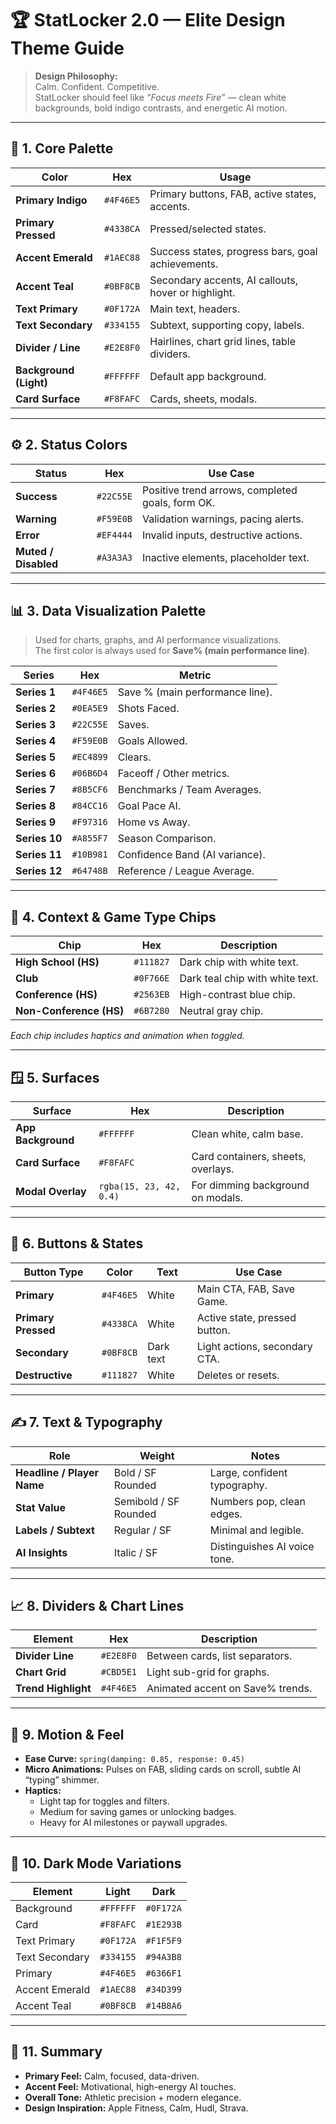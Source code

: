 # 🏆 StatLocker 2.0 — Elite Design Theme Guide

> **Design Philosophy:**  
> Calm. Confident. Competitive.  
> StatLocker should feel like *“Focus meets Fire”* — clean white backgrounds, bold indigo contrasts, and energetic AI motion.

---

## 🎨 1. Core Palette

| Color | Hex | Usage |
|-------|------|--------|
| **Primary Indigo** | `#4F46E5` | Primary buttons, FAB, active states, accents. |
| **Primary Pressed** | `#4338CA` | Pressed/selected states. |
| **Accent Emerald** | `#1AEC88` | Success states, progress bars, goal achievements. |
| **Accent Teal** | `#0BF8CB` | Secondary accents, AI callouts, hover or highlight. |
| **Text Primary** | `#0F172A` | Main text, headers. |
| **Text Secondary** | `#334155` | Subtext, supporting copy, labels. |
| **Divider / Line** | `#E2E8F0` | Hairlines, chart grid lines, table dividers. |
| **Background (Light)** | `#FFFFFF` | Default app background. |
| **Card Surface** | `#F8FAFC` | Cards, sheets, modals. |

---

## ⚙️ 2. Status Colors

| Status | Hex | Use Case |
|---------|------|----------|
| **Success** | `#22C55E` | Positive trend arrows, completed goals, form OK. |
| **Warning** | `#F59E0B` | Validation warnings, pacing alerts. |
| **Error** | `#EF4444` | Invalid inputs, destructive actions. |
| **Muted / Disabled** | `#A3A3A3` | Inactive elements, placeholder text. |

---

## 📊 3. Data Visualization Palette

> Used for charts, graphs, and AI performance visualizations.  
> The first color is always used for **Save% (main performance line)**.

| Series | Hex | Metric |
|---------|------|--------|
| **Series 1** | `#4F46E5` | Save % (main performance line). |
| **Series 2** | `#0EA5E9` | Shots Faced. |
| **Series 3** | `#22C55E` | Saves. |
| **Series 4** | `#F59E0B` | Goals Allowed. |
| **Series 5** | `#EC4899` | Clears. |
| **Series 6** | `#06B6D4` | Faceoff / Other metrics. |
| **Series 7** | `#8B5CF6` | Benchmarks / Team Averages. |
| **Series 8** | `#84CC16` | Goal Pace AI. |
| **Series 9** | `#F97316` | Home vs Away. |
| **Series 10** | `#A855F7` | Season Comparison. |
| **Series 11** | `#10B981` | Confidence Band (AI variance). |
| **Series 12** | `#64748B` | Reference / League Average. |

---

## 🧩 4. Context & Game Type Chips

| Chip | Hex | Description |
|------|------|-------------|
| **High School (HS)** | `#111827` | Dark chip with white text. |
| **Club** | `#0F766E` | Dark teal chip with white text. |
| **Conference (HS)** | `#2563EB` | High-contrast blue chip. |
| **Non-Conference (HS)** | `#6B7280` | Neutral gray chip. |

*Each chip includes haptics and animation when toggled.*

---

## 🪟 5. Surfaces

| Surface | Hex | Description |
|----------|------|-------------|
| **App Background** | `#FFFFFF` | Clean white, calm base. |
| **Card Surface** | `#F8FAFC` | Card containers, sheets, overlays. |
| **Modal Overlay** | `rgba(15, 23, 42, 0.4)` | For dimming background on modals. |

---

## 🔘 6. Buttons & States

| Button Type | Color | Text | Use Case |
|--------------|--------|------|-----------|
| **Primary** | `#4F46E5` | White | Main CTA, FAB, Save Game. |
| **Primary Pressed** | `#4338CA` | White | Active state, pressed button. |
| **Secondary** | `#0BF8CB` | Dark text | Light actions, secondary CTA. |
| **Destructive** | `#111827` | White | Deletes or resets. |

---

## ✍️ 7. Text & Typography

| Role | Weight | Notes |
|------|----------|--------|
| **Headline / Player Name** | Bold / SF Rounded | Large, confident typography. |
| **Stat Value** | Semibold / SF Rounded | Numbers pop, clean edges. |
| **Labels / Subtext** | Regular / SF | Minimal and legible. |
| **AI Insights** | Italic / SF | Distinguishes AI voice tone. |

---

## 📈 8. Dividers & Chart Lines

| Element | Hex | Description |
|----------|------|-------------|
| **Divider Line** | `#E2E8F0` | Between cards, list separators. |
| **Chart Grid** | `#CBD5E1` | Light sub-grid for graphs. |
| **Trend Highlight** | `#4F46E5` | Animated accent on Save% trends. |

---

## 🧠 9. Motion & Feel

- **Ease Curve:** `spring(damping: 0.85, response: 0.45)`  
- **Micro Animations:** Pulses on FAB, sliding cards on scroll, subtle AI “typing” shimmer.  
- **Haptics:**  
  - Light tap for toggles and filters.  
  - Medium for saving games or unlocking badges.  
  - Heavy for AI milestones or paywall upgrades.  

---

## 🌙 10. Dark Mode Variations

| Element | Light | Dark |
|----------|--------|-------|
| Background | `#FFFFFF` | `#0F172A` |
| Card | `#F8FAFC` | `#1E293B` |
| Text Primary | `#0F172A` | `#F1F5F9` |
| Text Secondary | `#334155` | `#94A3B8` |
| Primary | `#4F46E5` | `#6366F1` |
| Accent Emerald | `#1AEC88` | `#34D399` |
| Accent Teal | `#0BF8CB` | `#14B8A6` |

---

## 🧭 11. Summary

- **Primary Feel:** Calm, focused, data-driven.  
- **Accent Feel:** Motivational, high-energy AI touches.  
- **Overall Tone:** Athletic precision + modern elegance.  
- **Design Inspiration:** Apple Fitness, Calm, Hudl, Strava.
